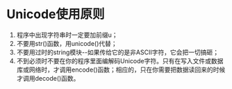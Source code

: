 # Unicode使用原则

1. 程序中出现字符串时一定要加前缀u；
2. 不要用str()函数，用unicode()代替；
3. 不要用过时的string模块--如果传给它的是非ASCII字符，它会把一切搞砸；
4. 不到必须时不要在你的程序里面编解码Unicode字符。只有在写入文件或数据库或网络时，才调用encode()函数；相应的，只在你需要把数据读回来的时候才调用decode()函数。

